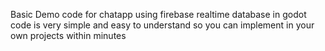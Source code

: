 Basic Demo code for chatapp using firebase realtime database in godot
code is very simple and easy to understand
so you can implement in your own projects within minutes

